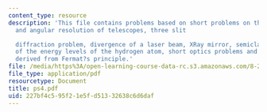 ```yaml
---
content_type: resource
description: 'This file contains problems based on short problems on the sensitivity
  and angular resolution of telescopes, three slit

  diffraction problem, divergence of a laser beam, XRay mirror, semiclassical derivation
  of the energy levels of the hydrogen atom, short optics problems and Snell?s law
  derived from Fermat?s principle.'
file: /media/https%3A/open-learning-course-data-rc.s3.amazonaws.com/8-282j-introduction-to-astronomy-spring-2006/227bf4c595f21e5fd51332638c6d6daf_ps4.pdf
file_type: application/pdf
resourcetype: Document
title: ps4.pdf
uid: 227bf4c5-95f2-1e5f-d513-32638c6d6daf
---
```

